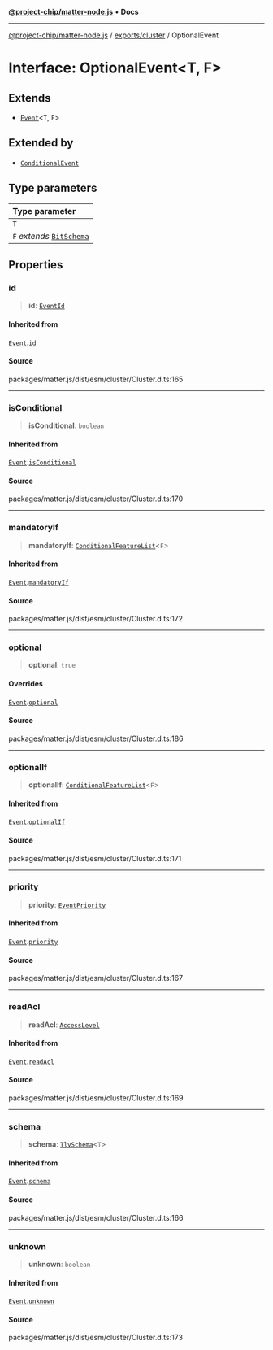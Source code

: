 [**@project-chip/matter-node.js**](../../../README.md) • **Docs**

***

[@project-chip/matter-node.js](../../../modules.md) / [exports/cluster](../README.md) / OptionalEvent

# Interface: OptionalEvent\<T, F\>

## Extends

- [`Event`](Event.md)\<`T`, `F`\>

## Extended by

- [`ConditionalEvent`](ConditionalEvent.md)

## Type parameters

| Type parameter |
| :------ |
| `T` |
| `F` *extends* [`BitSchema`](../../schema/README.md#bitschema) |

## Properties

### id

> **id**: [`EventId`](../../datatype/README.md#eventid)

#### Inherited from

[`Event`](Event.md).[`id`](Event.md#id)

#### Source

packages/matter.js/dist/esm/cluster/Cluster.d.ts:165

***

### isConditional

> **isConditional**: `boolean`

#### Inherited from

[`Event`](Event.md).[`isConditional`](Event.md#isconditional)

#### Source

packages/matter.js/dist/esm/cluster/Cluster.d.ts:170

***

### mandatoryIf

> **mandatoryIf**: [`ConditionalFeatureList`](../README.md#conditionalfeaturelistf)\<`F`\>

#### Inherited from

[`Event`](Event.md).[`mandatoryIf`](Event.md#mandatoryif)

#### Source

packages/matter.js/dist/esm/cluster/Cluster.d.ts:172

***

### optional

> **optional**: `true`

#### Overrides

[`Event`](Event.md).[`optional`](Event.md#optional)

#### Source

packages/matter.js/dist/esm/cluster/Cluster.d.ts:186

***

### optionalIf

> **optionalIf**: [`ConditionalFeatureList`](../README.md#conditionalfeaturelistf)\<`F`\>

#### Inherited from

[`Event`](Event.md).[`optionalIf`](Event.md#optionalif)

#### Source

packages/matter.js/dist/esm/cluster/Cluster.d.ts:171

***

### priority

> **priority**: [`EventPriority`](../enumerations/EventPriority.md)

#### Inherited from

[`Event`](Event.md).[`priority`](Event.md#priority)

#### Source

packages/matter.js/dist/esm/cluster/Cluster.d.ts:167

***

### readAcl

> **readAcl**: [`AccessLevel`](../enumerations/AccessLevel.md)

#### Inherited from

[`Event`](Event.md).[`readAcl`](Event.md#readacl)

#### Source

packages/matter.js/dist/esm/cluster/Cluster.d.ts:169

***

### schema

> **schema**: [`TlvSchema`](../../tlv/classes/TlvSchema.md)\<`T`\>

#### Inherited from

[`Event`](Event.md).[`schema`](Event.md#schema)

#### Source

packages/matter.js/dist/esm/cluster/Cluster.d.ts:166

***

### unknown

> **unknown**: `boolean`

#### Inherited from

[`Event`](Event.md).[`unknown`](Event.md#unknown)

#### Source

packages/matter.js/dist/esm/cluster/Cluster.d.ts:173
